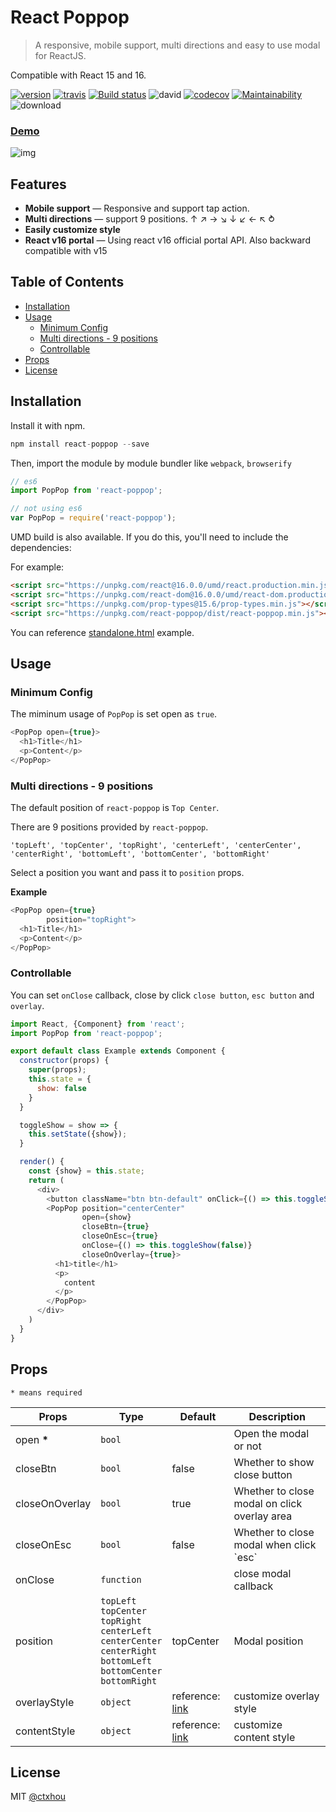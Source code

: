 # React Poppop

> A responsive, mobile support, multi directions and easy to use modal for ReactJS. 

Compatible with React 15 and 16.

[![version](https://img.shields.io/npm/v/react-poppop.svg)](https://www.npmjs.com/package/react-poppop/)
[![travis](https://travis-ci.org/ctxhou/react-poppop.svg?branch=master)](https://travis-ci.org/ctxhou/react-poppop)
[![Build status](https://ci.appveyor.com/api/projects/status/y1a4ua5ld0gnl7wt?svg=true)](https://ci.appveyor.com/project/ctxhou/react-poppop)
![david](https://david-dm.org/ctxhou/react-poppop.svg)
[![codecov](https://codecov.io/gh/ctxhou/react-poppop/branch/master/graph/badge.svg)](https://codecov.io/gh/ctxhou/react-poppop)
[![Maintainability](https://api.codeclimate.com/v1/badges/b1738dd58819561b4e25/maintainability)](https://codeclimate.com/github/ctxhou/react-poppop)
![download](https://img.shields.io/npm/dm/react-poppop.svg)

### [Demo](https://ctxhou.github.io/react-poppop/)

![img](https://i.imgur.com/8HMXcOi.png)

## Features

* **Mobile support** — Responsive and support tap action.
* **Multi directions** — support 9 positions. ↑ ↗ ︎→ ↘ ︎↓ ↙ ︎← ↖ ︎⥁
* **Easily customize style**
* **React v16 portal** — Using react v16 official portal API. Also backward compatible with v15

## Table of Contents

<!-- toc -->

- [Installation](#installation)
- [Usage](#usage)
  * [Minimum Config](#minimum-config)
  * [Multi directions - 9 positions](#multi-directions---9-positions)
  * [Controllable](#controllable)
- [Props](#props)
- [License](#license)

<!-- tocstop -->

## Installation

Install it with npm.

```js
npm install react-poppop --save
```

Then, import the module by module bundler like `webpack`, `browserify`

```js
// es6
import PopPop from 'react-poppop';

// not using es6
var PopPop = require('react-poppop');
```

UMD build is also available. If you do this, you'll need to include the dependencies:

For example:

```html
<script src="https://unpkg.com/react@16.0.0/umd/react.production.min.js"></script>
<script src="https://unpkg.com/react-dom@16.0.0/umd/react-dom.production.min.js"></script>
<script src="https://unpkg.com/prop-types@15.6/prop-types.min.js"></script>
<script src="https://unpkg.com/react-poppop/dist/react-poppop.min.js"></script>
```

You can reference [standalone.html](https://github.com/ctxhou/react-poppop/blob/master/docs/standalone.html) example.

## Usage

### Minimum Config

The miminum usage of `PopPop` is set open as `true`.

```js
<PopPop open={true}>
  <h1>Title</h1>
  <p>Content</p>
</PopPop>
```

### Multi directions - 9 positions

The default position of `react-poppop` is `Top Center`.

There are 9 positions provided by `react-poppop`.

`'topLeft', 'topCenter', 'topRight', 'centerLeft', 'centerCenter', 'centerRight', 'bottomLeft', 'bottomCenter', 'bottomRight'`

Select a position you want and pass it to `position` props.

**Example**

```js
<PopPop open={true}
        position="topRight">
  <h1>Title</h1>
  <p>Content</p>
</PopPop>
```

### Controllable

You can set `onClose` callback, close by click `close button`, `esc button` and `overlay`.

```js
import React, {Component} from 'react';
import PopPop from 'react-poppop';

export default class Example extends Component {
  constructor(props) {
    super(props);
    this.state = {
      show: false
    }
  }

  toggleShow = show => {
    this.setState({show});
  }

  render() {
    const {show} = this.state;
    return (
      <div>
        <button className="btn btn-default" onClick={() => this.toggleShow(true)}>Show Modal</button>
        <PopPop position="centerCenter"
                open={show}
                closeBtn={true}
                closeOnEsc={true}
                onClose={() => this.toggleShow(false)}
                closeOnOverlay={true}>
          <h1>title</h1>
          <p>
            content
          </p>
        </PopPop>
      </div>
    )
  }
}
```

## Props

`* means required`

<table>
  <thead>
    <tr>
      <th>Props</th>
      <th>Type</th>
      <th>Default</th>
      <th>Description</th>
    </tr>
  </thead>
  <tbody>
    <tr>
      <td>open <b>*</b></td>
      <td><code>bool</code></td>
      <td></td>
      <td>Open the modal or not</td>
    </tr>
    <tr>
      <td>closeBtn</td>
      <td><code>bool</code></td>
      <td>false</td>
      <td>Whether to show close button</td>
    </tr>
    <tr>
      <td>closeOnOverlay</td>
      <td><code>bool</code></td>
      <td>true</td>
      <td>Whether to close modal on click overlay area</td>
    </tr>
    <tr>
      <td>closeOnEsc</td>
      <td><code>bool</code></td>
      <td>false</td>
      <td>Whether to close modal when click `esc`</td>
    </tr>
    <tr>
      <td>onClose</td>
      <td><code>function</code></td>
      <td></td>
      <td>
        close modal callback
      </td>
    </tr>
    <tr>
      <td>position</td>
      <td>
        <code>topLeft</code><br/> 
        <code>topCenter</code><br/>
        <code>topRight</code><br/>
        <code>centerLeft</code><br/>
        <code>centerCenter</code><br/>
        <code>centerRight</code><br/>
        <code>bottomLeft</code><br/>
        <code>bottomCenter</code><br/>
        <code>bottomRight</code>
      </td>
      <td>topCenter</td>
      <td>
        Modal position
      </td>
    </tr>
    <tr>
      <td>overlayStyle</td>
      <td>
        <code>object</code>
      </td>
      <td>
        reference: <a href="https://github.com/ctxhou/react-poppop/blob/master/src/style.js#L17-L25">link</a>
      </td>
      <td>
        customize overlay style
      </td>
    </tr>
    <tr>
      <td>contentStyle</td>
      <td><code>object</code></td>
      <td>reference: <a href="https://github.com/ctxhou/react-poppop/blob/master/src/style.js#L48-L58">link</a></td>
      <td>customize content style</td>
    </tr>
  </tbody>
</table>

## License

MIT [@ctxhou](https://github.com/ctxhou)